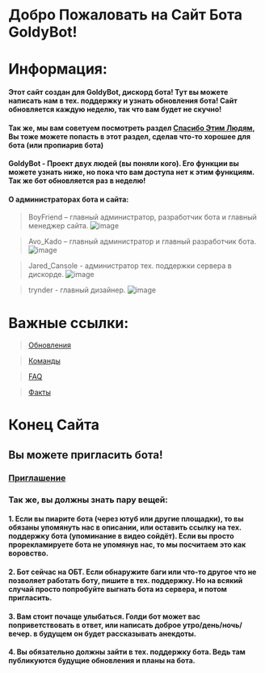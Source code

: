 
# Добро Пожаловать на Сайт Бота GoldyBot!
<!-- Не трогать это -->
<script src = "/goldy.js"> 
</script>


# Информация:
#### Этот сайт создан для GoldyBot, дискорд бота! Тут вы можете написать нам в тех. поддержку и узнать обновления бота! Сайт обновляется каждую неделю, так что вам будет не скучно!
#### Так же, мы вам советуем посмотреть раздел [Спасибо Этим Людям](/thanks), Вы тоже можете попасть в этот раздел, сделав что-то хорошее для бота (или пропиарив бота)
#### GoldyBot - Проект двух людей (вы поняли кого). Его функции вы можете узнать ниже, но пока что вам доступа нет к этим функциям. Так же бот обновляется раз в неделю! 


#### О администраторах бота и сайта:

> BoyFriend – главный администратор, разработчик бота и главный менеджер сайта.
![image](https://user-images.githubusercontent.com/109531794/189481262-01df7639-b27f-4882-9fdc-6652bd07fc5b.png)

> Avo_Kado – главный администратор и главный разработчик бота.
![image](https://user-images.githubusercontent.com/109531794/189481275-0e40162a-b3f5-485c-b2a4-c50f68c8b7d3.png)

> Jared_Cansole - администратор тех. поддержки сервера в дискорде.
![image](https://user-images.githubusercontent.com/109531794/189481286-aaed1bc4-bf4d-4141-92c5-cde4af0d3aef.png)

> trynder - главный дизайнер.
![image](https://user-images.githubusercontent.com/109531794/189481293-0053c796-a3fb-4e7f-89b0-ece1cb6e2c39.png)




# Важные ссылки:

> [Обновления](/upgrades)

> [Команды](/commands)

> [FAQ](/faq)

> [Факты](/facts)




# Конец Сайта
## Вы можете пригласить бота!
### [Приглашение](https://dsc.gg/goldybot123)

### Так же, вы должны знать пару вещей:
#### 1. Если вы пиарите бота (через ютуб или другие площадки), то вы обязаны упомянуть нас в описании, или оставить ссылку на тех. поддержку бота (упоминание в видео сойдёт). Если вы просто прорекламируете бота не упомянув нас, то мы посчитаем это как воровство.
#### 2. Бот сейчас на ОБТ. Если обнаружите баги или что-то другое что не позволяет работать боту, пишите в тех. поддержку. Но на всякий случай просто попробуйте выгнать бота из сервера, и потом пригласить.
#### 3. Вам стоит почаще улыбаться. Голди бот может вас поприветствовать в ответ, или написать доброе утро/день/ночь/вечер. в будущем он будет рассказывать анекдоты.
#### 4. Вы обязательно должны зайти в тех. поддержку бота. Ведь там публикуются будущие обновления и планы на бота.
